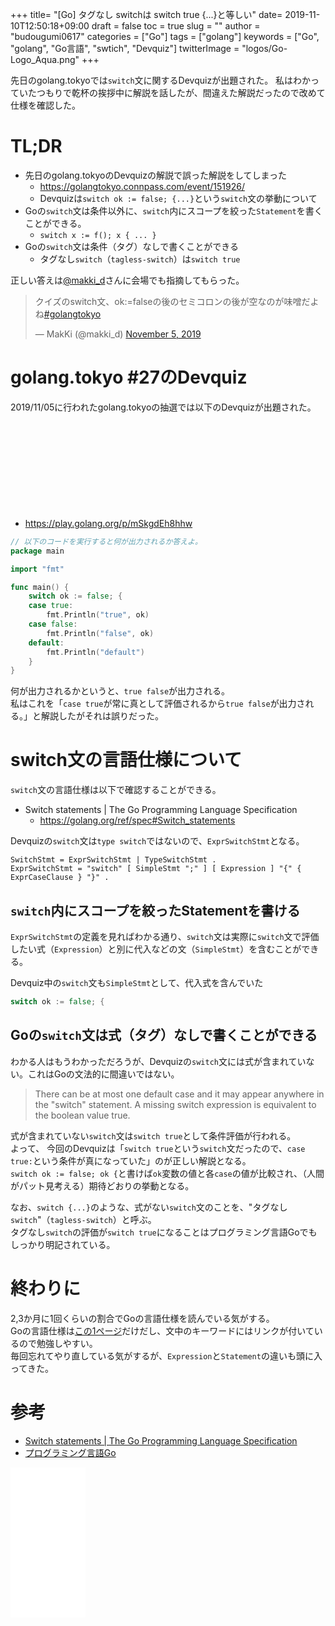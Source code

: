 +++
title= "[Go] タグなし switchは switch true {...}と等しい"
date= 2019-11-10T12:50:18+09:00
draft = false
toc = true
slug = ""
author = "budougumi0617"
categories = ["Go"]
tags = ["golang"]
keywords = ["Go", "golang", "Go言語", "swtich", "Devquiz"]
twitterImage = "logos/Go-Logo_Aqua.png"
+++

先日のgolang.tokyoでは`switch`文に関するDevquizが出題された。
私はわかっていたつもりで乾杯の挨拶中に解説を話したが、間違えた解説だったので改めて仕様を確認した。

<!--more-->

# TL;DR
- 先日のgolang.tokyoのDevquizの解説で誤った解説をしてしまった
    - https://golangtokyo.connpass.com/event/151926/
    - Devquizは`switch ok := false; {...}`という`switch`文の挙動について
- Goの`switch`文は条件以外に、`switch`内にスコープを絞った`Statement`を書くことができる。
    - `switch x := f(); x { ... }`
- Goの`switch`文は条件（タグ）なしで書くことができる
    - タグなし`switch`（`tagless-switch`）は`switch true`

正しい答えは[@makki_d](https://twitter.com/makki_d)さんに会場でも指摘してもらった。

<blockquote class="twitter-tweet"><p lang="ja" dir="ltr">クイズのswitch文、ok:=falseの後のセミコロンの後が空なのが味噌だよね<a href="https://twitter.com/hashtag/golangtokyo?src=hash&amp;ref_src=twsrc%5Etfw">#golangtokyo</a></p>&mdash; MakKi (@makki_d) <a href="https://twitter.com/makki_d/status/1191667339348963328?ref_src=twsrc%5Etfw">November 5, 2019</a></blockquote> <script async src="https://platform.twitter.com/widgets.js" charset="utf-8"></script>

# golang.tokyo #27のDevquiz
2019/11/05に行われたgolang.tokyoの抽選では以下のDevquizが出題された。

<div class="iframely-embed"><div class="iframely-responsive" style="height: 140px; padding-bottom: 0;"><a href="https://golangtokyo.connpass.com/event/151926/" data-iframely-url="//cdn.iframe.ly/Oxh7MyA"></a></div></div><script async src="//cdn.iframe.ly/embed.js" charset="utf-8"></script>

- https://play.golang.org/p/mSkgdEh8hhw

```go
// 以下のコードを実行すると何が出力されるか答えよ。
package main

import "fmt"

func main() {
    switch ok := false; {
    case true:
        fmt.Println("true", ok)
    case false:
        fmt.Println("false", ok)
    default:
        fmt.Println("default")
    }
}
```

何が出力されるかというと、`true false`が出力される。  
私はこれを「`case true`が常に真として評価されるから`true false`が出力される。」と解説したがそれは誤りだった。

# switch文の言語仕様について
`switch`文の言語仕様は以下で確認することができる。

- Switch statements | The Go Programming Language Specification
    - https://golang.org/ref/spec#Switch_statements

Devquizの`switch`文は`type switch`ではないので、`ExprSwitchStmt`となる。

```
SwitchStmt = ExprSwitchStmt | TypeSwitchStmt .
ExprSwitchStmt = "switch" [ SimpleStmt ";" ] [ Expression ] "{" { ExprCaseClause } "}" .

```
## `switch`内にスコープを絞ったStatementを書ける
`ExprSwitchStmt`の定義を見ればわかる通り、`switch`文は実際に`switch`文で評価したい式（`Expression`）と別に代入などの文（`SimpleStmt`）を含むことができる。

Devquiz中の`switch`文も`SimpleStmt`として、代入式を含んでいた

```go
switch ok := false; {

```

## Goの`switch`文は式（タグ）なしで書くことができる
わかる人はもうわかっただろうが、Devquizの`switch`文には式が含まれていない。これはGoの文法的に間違いではない。

> There can be at most one default case and it may appear anywhere in the "switch" statement. A missing switch expression is equivalent to the boolean value true.
 
 式が含まれていない`switch`文は`switch true`として条件評価が行われる。  
よって、 今回のDevquizは「`switch true`という`switch`文だったので、`case true:`という条件が真になっていた」のが正しい解説となる。  
`switch ok := false; ok {`と書けば`ok`変数の値と各`case`の値が比較され、（人間がパット見考える）期待どおりの挙動となる。

なお、`switch {...}`のような、式がない`switch`文のことを、"タグなし`switch`"（`tagless-switch`）と呼ぶ。  
タグなし`switch`の評価が`switch true`になることはプログラミング言語Goでもしっかり明記されている。


# 終わりに
2,3か月に1回くらいの割合でGoの言語仕様を読んでいる気がする。  
Goの言語仕様は[この1ページ](https://golang.org/ref/spec)だけだし、文中のキーワードにはリンクが付いているので勉強しやすい。  
毎回忘れてやり直している気がするが、`Expression`と`Statement`の違いも頭に入ってきた。


# 参考
- [Switch statements | The Go Programming Language Specification](https://golang.org/ref/spec#Switch_statements)
- [プログラミング言語Go ](http://amazon.jp/dp/4621300253)

<iframe style="width:120px;height:240px;" marginwidth="0" marginheight="0" scrolling="no" frameborder="0" src="//rcm-fe.amazon-adsystem.com/e/cm?lt1=_blank&bc1=000000&IS2=1&bg1=FFFFFF&fc1=000000&lc1=0000FF&t=github.io-22&language=ja_JP&o=9&p=8&l=as4&m=amazon&f=ifr&ref=as_ss_li_til&asins=4621300253&linkId=10cf49bd3d559f283cf07fa007e3fae7"></iframe>
